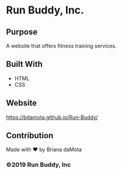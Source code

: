 # Run Buddy, Inc. 

## Purpose 
A website that offers fitness training services.

## Built With 
* HTML 
* CSS 

## Website 
https://bdamota.github.io/Run-Buddy/

## Contribution 
Made with ❤ by Briana daMota

### ©️2019 Run Buddy, Inc 

